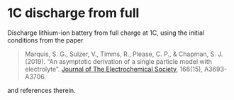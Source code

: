 # 1C discharge from full

Discharge lithium-ion battery from full charge at 1C, using the initial conditions from the paper

> Marquis, S. G., Sulzer, V., Timms, R., Please, C. P., & Chapman, S. J. (2019). “An asymptotic derivation of a single particle model with electrolyte”. [Journal of The Electrochemical Society](https://doi.org/10.1149/2.0341915jes), 166(15), A3693-A3706.

and references therein.
